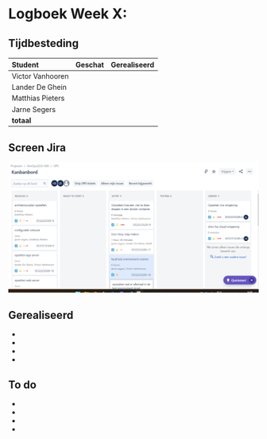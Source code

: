 # Logboek Week X:

## Tijdbesteding

| Student          | Geschat | Gerealiseerd |
| :--------------- | ------: | -----------: |
| Victor Vanhooren |         |              |
| Lander De Ghein  |         |              |
| Matthias Pieters |         |              |
| Jarne Segers     |         |              |
| **totaal**       |         |              |


## Screen Jira

![Screenshot](img/week4.png)

## Gerealiseerd

-
-
-
-


## To do

-
-
-
-